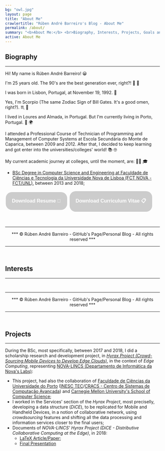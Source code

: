 ```yaml
---
bg: "owl.jpg"
layout: page
title: "About Me"
crawlertitle: "Rúben André Barreiro's Blog - About Me"
permalink: /about/
summary: "<b>About Me:</b> <br>Biography, Interests, Projects, Goals and Publications"
active: About Me
---
```


<style>
.button {
    background-color: #CCCCCC; /* Medium Grey */
    border: none;
    color: white;
    padding: 20px;
    text-align: center;
    text-decoration: none;
    display: inline-block;
    font-size: 16px;
    margin: 4px 2px;
    cursor: pointer;
}

.buttonDocument {border-radius: 20px;}
</style>

<h2 id="biography">Biography</h2>
<hr/>

<p>Hi! My name is Rúben André Barreiro! 😀</p>

<p>I'm 25 years old. The 90's are the best generation ever, right?! 🎂 🎈</p>

<p>I was born in Lisbon, Portugal, at November 19, 1992. 👶 </p>
<p>Yes, I'm Scorpio (The same Zodiac Sign of Bill Gates. It's a good omen, right?). ♏ 🦂 </p>

<p>I lived in Loures and Almada, in Portugal. But I'm currently living in Porto, Portugal. 📍 🌍</p>

<p>I attended a Professional Course of Technician of Programming and Management of Computer Systems at Escola Secundária do Monte de Caparica, between 2009 and 2012. After that, I decided to keep learning and got enter into the universities/colleges' world! 📚 🤓</p>

<p>My current academic journey at colleges, until the moment, are: 👨‍🎓 🎓
    <ul>
        <li><a href="https://www.fct.unl.pt/ensino/curso/mestrado-integrado-em-engenharia-informatica">BSc Degree in Computer Science and Engineering at Faculdade de Ciências e Tecnologia da Universidade Nova de Lisboa (FCT NOVA - FCT/UNL)</a>, between 2013 and 2018;</li>
    </ul>
</p>


<a href="/ruben-andre-barreiro-resume.pdf"><button class="button buttonDocument"><b>Download Resume 📝</b></button></a>
<a href="/ruben-andre-barreiro-CV.pdf"><button class="button buttonDocument"><b>Download Curriculum Vitae 📋</b></button></a>

<br>
<hr/>
<center>*** © Rúben André Barreiro - GitHub's Page/Personal Blog - All rights reserved ***</center>
<hr/>
<br>

<h2 id="interests">Interests</h2>
<hr/>

<p> </p>

<!--I am a tech enthusiast! I absolutely love to program - and most computer-related topics.
I like to solve puzzles and riddles. I also play the piano every once in a while.
I am still learning how to cook exquisite dishes though…-->

<!--Feel free to ask me out for a coffee! 😉-->

<br>
<hr/>
<center>*** © Rúben André Barreiro - GitHub's Page/Personal Blog - All rights reserved ***</center>
<hr/>
<br>

<h2 id="projects">Projects</h2>
<hr/>


<p>During the BSc, most specifically, between 2017 and 2018, I did a scholarship research and development project, in <a href="http://hyrax.dcc.fc.up.pt/"><i>Hyrax Project (Crowd-Sourcing Mobile Devices to Develop Edge Clouds)</i></a>, in the context of <i>Edge Computing</i>, representing <a href="http://nova-lincs.di.fct.unl.pt/">NOVA-LINCS (Departamento de Informática da Nova's Labs)</a>:</p>

<ul>
  <li>This project, had also the collaboration of <a href="https://sigarra.up.pt/fcup/pt/web_page.inicial">Faculdade de Ciências da Universidade do Porto</a> (<a href="https://www.inesctec.pt/en">INESC TEC</a>/<a href="https://www.inesctec.pt/en/centres/advanced-computing-systems-7">CRACS - Centro de Sistemas de Computação Avançada</a>) and <a href="https://www.scs.cmu.edu/">Carnegie Mellon University's School of Computer Science</a>;</li>
  <li>I worked in the Services' section of the <i>Hyrax Project</i>, most preciselly, developing a data structure (<i>DiCE</i>), to be replicated for Mobile and Handheld Devices, in a notion of collaborative network, using <i>crowdsourcing</i> features and shifting all the data processing and information services closer to the final users;</li>
  <li>
      Documents of <i>NOVA-LINCS' Hyrax Project (DiCE - Distributive Collaborative Computing at the Edge)</i>, in 2018:
      <ul>
        <li><a href="/hyrax-dice-article-paper.pdf"> LaTeX Article/Paper</a>;</li>
        <li><a href="/hyrax-dice-presentation.pdf"> Final Presentation</a></li>
      </ul>
  </li>
</ul>